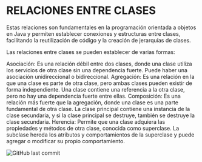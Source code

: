 # RELACIONES ENTRE CLASES
Estas relaciones son fundamentales en la programación orientada a objetos en Java y permiten establecer conexiones y estructuras 
entre clases, facilitando la reutilización de código y la creación de jerarquías de clases.

Las relaciones entre clases se pueden establecer de varias formas:

Asociación: Es una relación débil entre dos clases, donde una clase utiliza los servicios de otra clase sin una dependencia fuerte. 
Puede haber una asociación unidireccional o bidireccional.
Agregación: Es una relación en la que una clase es parte de otra clase, pero ambas clases pueden existir de forma independiente. 
Una clase contiene una referencia a la otra clase, pero no hay una dependencia fuerte entre ellas.
Composición: Es una relación más fuerte que la agregación, donde una clase es una parte fundamental de otra clase. La clase principal 
contiene una instancia de la clase secundaria, y si la clase principal se destruye, también se destruye la clase secundaria.
Herencia: Permite que una clase adquiera las propiedades y métodos de otra clase, conocida como superclase. La subclase hereda los 
atributos y comportamientos de la superclase y puede agregar o modificar su propio comportamiento.

<img alt="GitHub last commit" src="https://img.shields.io/github/last-commit/Lore4444/JAVA_RELACIONES?style=plastic">
